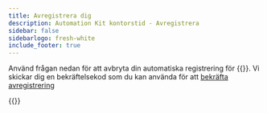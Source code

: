 ```yaml
---
title: Avregistrera dig
description: Automation Kit kontorstid - Avregistrera
sidebar: false
sidebarlogo: fresh-white
include_footer: true
---
```

Använd frågan nedan för att avbryta din automatiska registrering för {{<product-name>}}. Vi skickar dig en bekräftelsekod som du kan använda för att [bekräfta avregistrering](/sv/office-hours/unregister-confirm)

{{<questions name="/office-hours/unregister.json" completed="Thank you for completing unregistration questions" showNavigationButtons=false >}}
